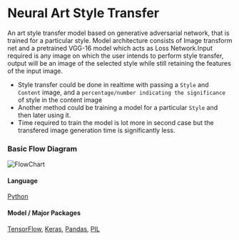 # Neural Art Style Transfer
An art style transfer model based on generative adversarial network, that is trained for a particular style. Model architecture consists of Image transform net and a pretrained VGG-16 model which acts as Loss Network.Input required is any image on which the user intends to perform style transfer, output will be an image of the selected style while still retaining the features of the input image.

* Style transfer could be done in realtime with passing a `Style` and `Content` image, and a `percentage/number indicating the significance` of style in the content image
* Another method could be training a model for a particular `Style` and then later using it.
* Time required to train the model is lot more in second case but the transfered image generation time is significantly less.

### Basic Flow Diagram
![FlowChart](https://github.com/shivanshu1641/Neural-Art-Style-Transfer/blob/main/FlowChart.PNG?raw=true)

#### Language

[Python](https://linktodocumentation)

#### Model / Major Packages
[TensorFlow](https://tensorflow.org/),
[Keras](https://keras.io/),
[Pandas](https://pandas.pydata.org/),
[PIL](https://pypi.org/project/Pillow/)
